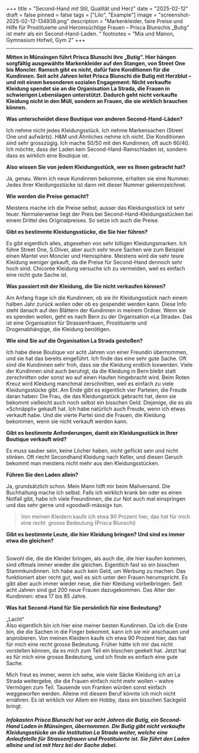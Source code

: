 +++
title = "Second-Hand mit Stil, Qualität und Herz"
date = "2025-02-12"
draft = false
pinned = false
tags = ["Lilo", "Example"]
image = "screenshot-2025-02-12-134938.png"
description = "Markenkleider, faire Preise und Hilfe für Prostituierte und Heroinsüchtige Frauen – Prisca Blunschis „Butig“ ist mehr als ein Second-Hand-Laden. "
footnotes = "Mia und Manon, Gymnasium Hofwil, Gym 2"
+++
![]()

- - -

<!--StartFragment-->

**Mitten in Münsingen führt Prisca Blunschi ihre „Butig“. Hier hängen sorgfältig ausgewählte Markenkleider auf den Stangen, von Street One bis Moncler. Ramsch gibt es nicht, dafür faire Konditionen für die Kundinnen. Seit acht Jahren leitet Prisca Blunschi die Butig mit Herzblut – und mit einem besonderen sozialen Engagement: Nicht verkaufte Kleidung spendet sie an die Organisation La Strada, die Frauen in schwierigen Lebenslagen unterstützt. Dadurch geht nicht verkaufte Kleidung nicht in den Müll, sondern an Frauen, die sie wirklich brauchen können.**

<!--EndFragment-->

<!--StartFragment-->

**Was unterscheidet diese Boutique von anderen Second-Hand-Läden?**

Ich nehme nicht jedes Kleidungsstück. Ich nehme Markensachen (Street One und aufwärts). H&M und Ähnliches nehme ich nicht. Die Konditionen sind sehr grosszügig. Ich mache 50/50 mit den Kundinnen, oft auch 60/40. Ich möchte, dass der Laden kein Second-Hand-Ramschladen ist, sondern dass es wirklich eine Boutique ist.

**Also wissen Sie von jedem Kleidungsstück, wer es Ihnen gebracht hat?**

Ja, genau. Wenn ich neue Kundinnen bekomme, erhalten sie eine Nummer. Jedes ihrer Kleidungsstücke ist dann mit dieser Nummer gekennzeichnet.

**Wie werden die Preise gemacht?**

Meistens mache ich die Preise selbst, ausser das Kleidungsstück ist sehr teuer. Normalerweise liegt der Preis bei Second-Hand-Kleidungsstücken bei einem Drittel des Originalpreises. So setze ich auch die Preise.

**Gibt es bestimmte Kleidungsstücke, die Sie hier führen?**

Es gibt eigentlich alles, abgesehen von sehr billigen Kleidungsmarken. Ich führe Street One, S.Oliver, aber auch sehr teure Sachen wie zum Beispiel einen Mantel von Moncler und Hemisphère. Meistens wird die sehr teure Kleidung weniger gekauft, da die Preise für Second-Hand dennoch sehr hoch sind. Chicorée Kleidung versuche ich zu vermeiden, weil es einfach eine nicht gute Sache ist.

**Was passiert mit der Kleidung, die Sie nicht verkaufen können?**

Am Anfang frage ich die Kundinnen, ob sie ihr Kleidungsstück nach einem halben Jahr zurück wollen oder ob es gespendet werden kann. Diese Info steht danach auf den Blättern der Kundinnen in meinem Ordner. Wenn sie es spenden wollen, geht es nach Bern zu der Organisation «La Strada». Das ist eine Organisation für Strassenfrauen, Prostituierte und Drogenabhängige, die Kleidung benötigen.

**Wie sind Sie auf die Organisation La Strada gestoßen?**

Ich habe diese Boutique vor acht Jahren von einer Freundin übernommen, und sie hat das bereits eingeführt. Ich finde das eine sehr gute Sache. Oft sind die Kundinnen sehr froh, dass sie die Kleidung endlich loswerden. Viele der Kundinnen sind auch beruhigt, da die Kleidung in Bern bleibt statt zerschnitten oder sonst wo auf einen Haufen hingebracht wird. Beim Roten Kreuz wird Kleidung manchmal zerschnitten, weil es einfach zu viele Kleidungsstücke gibt. Am Ende gibt es eigentlich vier Parteien, die Freude daran haben: Die Frau, die das Kleidungsstück gebracht hat, denn sie bekommt vielleicht auch noch selbst ein bisschen Geld. Diejenige, die es als «Schnäppli» gekauft hat. Ich habe natürlich auch Freude, wenn ich etwas verkauft habe. Und die vierte Partei sind die Frauen, die Kleidung bekommen, wenn sie nicht verkauft werden kann.

**Gibt es bestimmte Anforderungen, damit ein Kleidungsstück in Ihrer Boutique verkauft wird?**

Es muss sauber sein, keine Löcher haben, nicht geflickt sein und nicht stinken. Oft riecht Secondhand Kleidung nach Keller, und diesen Geruch bekommt man meistens nicht mehr aus den Kleidungsstücken.

**Führen Sie den Laden allein?**

Ja, grundsätzlich schon. Mein Mann hilft mir beim Mailversand. Die Buchhaltung mache ich selbst. Falls ich wirklich krank bin oder es einen Notfall gibt, habe ich viele Freundinnen, die zur Not auch mal einspringen und das sehr gerne und «goodwill-mässig» tun.



> Von meinen Kleidern kaufe ich etwa 90 Prozent hier, das hat für mich eine recht  grosse Bedeutung (Prisca Blunschi)



**Gibt es bestimmte Leute, die hier Kleidung bringen? Und sind es immer etwa die gleichen?**

\
Sowohl die, die die Kleider bringen, als auch die, die hier kaufen kommen, sind oftmals immer wieder die gleichen. Eigentlich fast so ein bisschen Stammkundinnen. Ich habe auch kein Geld, um Werbung zu machen. Das funktioniert aber recht gut, weil es sich unter den Frauen herumspricht. Es gibt aber auch immer wieder neue, die hier Kleidung vorbeibringen. Seit acht Jahren sind gut 200 neue Frauen dazugekommen. Das Alter der Kundinnen: etwa 17 bis 85 Jahre.

**Was hat Second-Hand für Sie persönlich für eine Bedeutung?**

„Lacht“\
Also eigentlich bin ich hier eine meiner besten Kundinnen. Da ich die Erste bin, die die Sachen in die Finger bekommt, kann ich sie mir anschauen und anprobieren. Von meinen Kleidern kaufe ich etwa 90 Prozent hier, das hat für mich eine recht grosse Bedeutung. Früher hätte ich mir das nicht vorstellen können, da es mich zum Teil ein bisschen geekelt hat. Jetzt hat es für mich eine grosse Bedeutung, und ich finde es einfach eine gute Sache.

Mich freut es immer, wenn ich sehe, wie viele Säcke Kleidung ich an La Strada weitergebe, die die Frauen einfach nicht mehr wollen – wahre Vermögen zum Teil. Tausende von Franken würden sonst einfach weggeworfen werden. Alleine mit diesem Beruf könnte ich mich nicht ernähren. Es ist wirklich vor Allem ein Hobby, dass ein bisschen Sackgeld bringt.



<!--EndFragment-->

###### ***Infokasten Prisca Blunschi hat vor acht Jahren die Butig, ein Second-Hand Laden in Münsingen, übernommen. Die Butig gibt nicht verkaufte Kleidungsstücke an die Institution La Strada weiter, welche eine Anlaufstelle für Strassenfrauen und Prostituierte ist. Sie führt den Laden alleine und ist mit Herz bei der Sache dabei.***

![]()